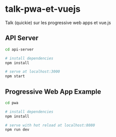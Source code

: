 # talk-pwa-et-vuejs

Talk (quickie) sur les progressive web apps et vue.js

## API Server

``` bash
cd api-server

# install dependencies
npm install

# serve at localhost:3000
npm start
```

## Progressive Web App Example

``` bash
cd pwa

# install dependencies
npm install

# serve with hot reload at localhost:8080
npm run dev
```

